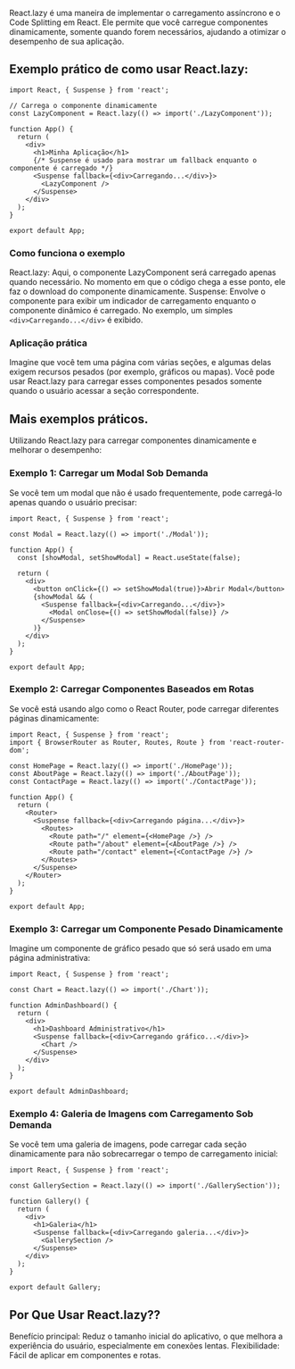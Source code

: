 
React.lazy é uma maneira de implementar o carregamento assíncrono e o Code Splitting em React. Ele permite que você carregue componentes dinamicamente, somente quando forem necessários, ajudando a otimizar o desempenho de sua aplicação.

## Exemplo prático de como usar React.lazy:

```
import React, { Suspense } from 'react';

// Carrega o componente dinamicamente
const LazyComponent = React.lazy(() => import('./LazyComponent'));

function App() {
  return (
    <div>
      <h1>Minha Aplicação</h1>
      {/* Suspense é usado para mostrar um fallback enquanto o componente é carregado */}
      <Suspense fallback={<div>Carregando...</div>}>
        <LazyComponent />
      </Suspense>
    </div>
  );
}

export default App;
```

### Como funciona o exemplo
React.lazy: Aqui, o componente LazyComponent será carregado apenas quando necessário. No momento em que o código chega a esse ponto, ele faz o download do componente dinamicamente.
Suspense: Envolve o componente para exibir um indicador de carregamento enquanto o componente dinâmico é carregado. No exemplo, um simples `<div>Carregando...</div>` é exibido.

### Aplicação prática
Imagine que você tem uma página com várias seções, e algumas delas exigem recursos pesados (por exemplo, gráficos ou mapas). Você pode usar React.lazy para carregar esses componentes pesados somente quando o usuário acessar a seção correspondente.

## Mais exemplos práticos.
Utilizando React.lazy para carregar componentes dinamicamente e melhorar o desempenho:

### Exemplo 1: Carregar um Modal Sob Demanda
Se você tem um modal que não é usado frequentemente, pode carregá-lo apenas quando o usuário precisar:

```
import React, { Suspense } from 'react';

const Modal = React.lazy(() => import('./Modal'));

function App() {
  const [showModal, setShowModal] = React.useState(false);

  return (
    <div>
      <button onClick={() => setShowModal(true)}>Abrir Modal</button>
      {showModal && (
        <Suspense fallback={<div>Carregando...</div>}>
          <Modal onClose={() => setShowModal(false)} />
        </Suspense>
      )}
    </div>
  );
}

export default App;
```


### Exemplo 2: Carregar Componentes Baseados em Rotas
Se você está usando algo como o React Router, pode carregar diferentes páginas dinamicamente:

```
import React, { Suspense } from 'react';
import { BrowserRouter as Router, Routes, Route } from 'react-router-dom';

const HomePage = React.lazy(() => import('./HomePage'));
const AboutPage = React.lazy(() => import('./AboutPage'));
const ContactPage = React.lazy(() => import('./ContactPage'));

function App() {
  return (
    <Router>
      <Suspense fallback={<div>Carregando página...</div>}>
        <Routes>
          <Route path="/" element={<HomePage />} />
          <Route path="/about" element={<AboutPage />} />
          <Route path="/contact" element={<ContactPage />} />
        </Routes>
      </Suspense>
    </Router>
  );
}

export default App;
```

### Exemplo 3: Carregar um Componente Pesado Dinamicamente
Imagine um componente de gráfico pesado que só será usado em uma página administrativa:

```
import React, { Suspense } from 'react';

const Chart = React.lazy(() => import('./Chart'));

function AdminDashboard() {
  return (
    <div>
      <h1>Dashboard Administrativo</h1>
      <Suspense fallback={<div>Carregando gráfico...</div>}>
        <Chart />
      </Suspense>
    </div>
  );
}

export default AdminDashboard;
```

### Exemplo 4: Galeria de Imagens com Carregamento Sob Demanda
Se você tem uma galeria de imagens, pode carregar cada seção dinamicamente para não sobrecarregar o tempo de carregamento inicial:
```
import React, { Suspense } from 'react';

const GallerySection = React.lazy(() => import('./GallerySection'));

function Gallery() {
  return (
    <div>
      <h1>Galeria</h1>
      <Suspense fallback={<div>Carregando galeria...</div>}>
        <GallerySection />
      </Suspense>
    </div>
  );
}

export default Gallery;
```

## Por Que Usar React.lazy??
Benefício principal: Reduz o tamanho inicial do aplicativo, o que melhora a experiência do usuário, especialmente em conexões lentas.
Flexibilidade: Fácil de aplicar em componentes e rotas.


